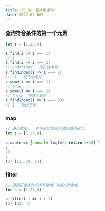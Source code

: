 ```yaml
---
title: JS 的一些常用操作
date: 2022-05-005
---
```




### 查询符合条件的第一个元素

```js
let s = [1,23,4]

s.find(i => i === 1)
// 1
s.find(i => i === 2)
// undefined   无符合条件
s.findIndex(i => i === 2)
// -1   无符合条件
s.some(i => i === 1)
// true
s.some(i => i === 2)
// false  无符合条件
s.findIndex(i => i === 23)
// 1   返回下标
```



### map

```js
// 遍历数组，  并将返回值组合成新数组返回
let s = [1,23,4]

s.map(e => {console.log(e); return e+10} )
1
23
4
(3) [11, 33, 14]

```



### filter

```js
// 返回符合条件的所有数据 并组成新数组
let s = [1,23,4]

s.filter( i => i > 1)
(2) [23, 4]
```



